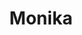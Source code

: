 ---
title: "Monika"
description: "Cute escort model with a beautiful body and big breasts. I'm an incredibly liberated person. I love fitness, shopping and cozy evenings in a restaurant. I love everything erotic – photo shoots, clothes, dancing, conversations. I will become a welcome guest of your private event, I will give everyone present the hottest impressions."
Price: "From 1000$"
height: "169"
weight: "55"
age: "24"
folder: monika
mainImage: monika.webp
bustSize: "2"
hairColor: "blonde"
visa: "europe"
images:
  - 2.webp
  - 3.webp
---
